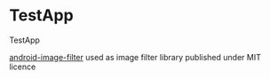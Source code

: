 # TestApp
TestApp

[android-image-filter][1] used as image filter library published under MIT licence

[1]: https://github.com/ragnraok/android-image-filter